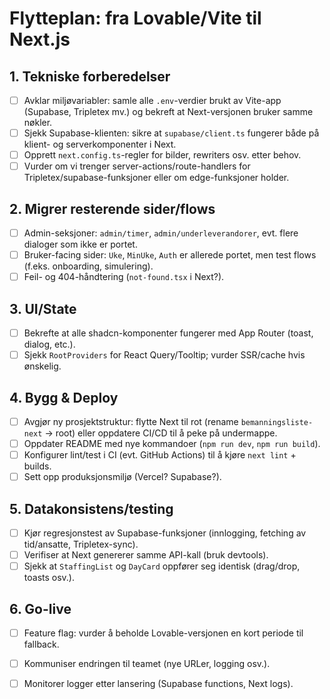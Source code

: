 # Flytteplan: fra Lovable/Vite til Next.js

## 1. Tekniske forberedelser

- [ ] Avklar miljøvariabler: samle alle `.env`-verdier brukt av Vite-app (Supabase, Tripletex mv.) og bekreft at Next-versjonen bruker samme nøkler.
- [ ] Sjekk Supabase-klienten: sikre at `supabase/client.ts` fungerer både på klient- og serverkomponenter i Next.
- [ ] Opprett `next.config.ts`-regler for bilder, rewriters osv. etter behov.
- [ ] Vurder om vi trenger server-actions/route-handlers for Tripletex/supabase-funksjoner eller om edge-funksjoner holder.

## 2. Migrer resterende sider/flows

- [ ] Admin-seksjoner: `admin/timer`, `admin/underleverandorer`, evt. flere dialoger som ikke er portet.
- [ ] Bruker-facing sider: `Uke`, `MinUke`, `Auth` er allerede portet, men test flows (f.eks. onboarding, simulering).
- [ ] Feil- og 404-håndtering (`not-found.tsx` i Next?).

## 3. UI/State

- [ ] Bekrefte at alle shadcn-komponenter fungerer med App Router (toast, dialog, etc.).
- [ ] Sjekk `RootProviders` for React Query/Tooltip; vurder SSR/cache hvis ønskelig.

## 4. Bygg & Deploy

- [ ] Avgjør ny prosjektstruktur: flytte Next til rot (rename `bemanningsliste-next` -> root) eller oppdatere CI/CD til å peke på undermappe.
- [ ] Oppdater README med nye kommandoer (`npm run dev`, `npm run build`).
- [ ] Konfigurer lint/test i CI (evt. GitHub Actions) til å kjøre `next lint` + builds.
- [ ] Sett opp produksjonsmiljø (Vercel? Supabase?).

## 5. Datakonsistens/testing

- [ ] Kjør regresjonstest av Supabase-funksjoner (innlogging, fetching av tid/ansatte, Tripletex-sync).
- [ ] Verifiser at Next genererer samme API-kall (bruk devtools).
- [ ] Sjekk at `StaffingList` og `DayCard` oppfører seg identisk (drag/drop, toasts osv.).

## 6. Go-live

- [ ] Feature flag: vurder å beholde Lovable-versjonen en kort periode til fallback.
- [ ] Kommuniser endringen til teamet (nye URLer, logging osv.).
- [ ] Monitorer logger etter lansering (Supabase functions, Next logs).


